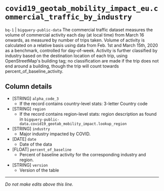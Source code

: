 # `covid19_geotab_mobility_impact_eu.commercial_traffic_by_industry`
`bq-1` | `bigquery-public-data`
The commercial traffic dataset measures the volume of commercial activity each day (at local time) from March 16 onwards, as measured by number of trips taken. Volume of activity is calculated on a relative basis using data from Feb. 1st and March 15th, 2020 as a benchmark, controlled for day-of-week. Activity is further classified by industry based on the destination location of each trip, using OpenStreetMap's building tag; no classification are made if the trip does not end around a building, though the trip will count towards percent_of_baseline_activity.

## Column details
* [STRING]    `alpha_code_3`
  - If the record contains country-level stats: 3-letter Country code
* [STRING]    `region`
  - If the record contains region-level stats: region description as found in `bigquery-public-data.covid19_geotab_mobility_impact.lookup_region`
* [STRING]    `industry`
  - Major industry impacted by COVID.
* [DATE]      `date`
  - Date of the data
* [FLOAT]     `percent_of_baseline`
  - Percent of baseline activity for the corresponding industry and region.
* [STRING]    `version`
  - Version of the table

-------------------------------------------------------------------------------
*Do not make edits above this line.*
